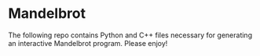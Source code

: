 # Mandelbrot
The following repo contains Python and C++ files necessary for generating an interactive Mandelbrot program. Please enjoy!
